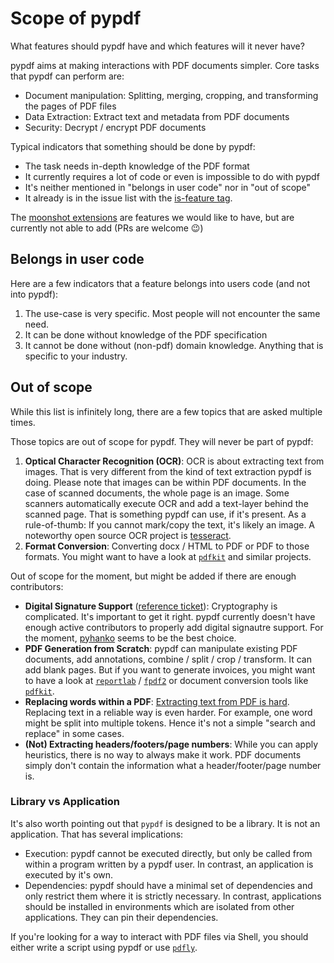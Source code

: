 # Scope of pypdf

What features should pypdf have and which features will it never have?

pypdf aims at making interactions with PDF documents simpler. Core tasks that
pypdf can perform are:

* Document manipulation: Splitting, merging, cropping, and transforming the pages of PDF files
* Data Extraction: Extract text and metadata from PDF documents
* Security: Decrypt / encrypt PDF documents

Typical indicators that something should be done by pypdf:

* The task needs in-depth knowledge of the PDF format
* It currently requires a lot of code or even is impossible to do with pypdf
* It's neither mentioned in "belongs in user code" nor in "out of scope"
* It already is in the issue list with the [is-feature tag](https://github.com/py-pdf/pypdf/labels/is-feature).

The [moonshot extensions](https://github.com/py-pdf/pypdf/discussions/1181) are
features we would like to have, but are currently not able to add (PRs are
welcome 😉)

## Belongs in user code

Here are a few indicators that a feature belongs into users code (and not into pypdf):

1. The use-case is very specific. Most people will not encounter the same need.
2. It can be done without knowledge of the PDF specification
3. It cannot be done without (non-pdf) domain knowledge. Anything that is
   specific to your industry.

## Out of scope

While this list is infinitely long, there are a few topics that are asked
multiple times.

Those topics are out of scope for pypdf. They will never be part of pypdf:

1. **Optical Character Recognition (OCR)**: OCR is about extracting text from
   images. That is very different from the kind of text extraction pypdf is
   doing. Please note that images can be within PDF documents. In the case of
   scanned documents, the whole page is an image. Some scanners automatically
   execute OCR and add a text-layer behind the scanned page. That is something
   pypdf can use, if it's present. As a rule-of-thumb: If you cannot mark/copy
   the text, it's likely an image. A noteworthy open source OCR project is
   [tesseract](https://github.com/tesseract-ocr/tesseract).
2. **Format Conversion**: Converting docx / HTML to PDF or PDF to those formats.
   You might want to have a look at [`pdfkit`](https://pypi.org/project/pdfkit/)
   and similar projects.

Out of scope for the moment, but might be added if there are enough contributors:

* **Digital Signature Support** ([reference
  ticket](https://github.com/py-pdf/pypdf/issues/302)): Cryptography is
  complicated. It's important to get it right. pypdf currently doesn't have
  enough active contributors to properly add digital signautre support. For the
  moment, [pyhanko](https://pypi.org/project/pyHanko/) seems to be the best
  choice.
* **PDF Generation from Scratch**: pypdf can manipulate existing PDF documents,
  add annotations, combine / split / crop / transform. It can add blank pages.
  But if you want to generate invoices, you might want to have a look at
  [`reportlab`](https://pypi.org/project/reportlab/) /
  [`fpdf2`](https://pypi.org/project/fpdf2/) or document conversion tools like
  [`pdfkit`](https://pypi.org/project/pdfkit/).
* **Replacing words within a PDF**: [Extracting text from PDF is hard](https://pypdf.readthedocs.io/en/stable/user/extract-text.html#why-text-extraction-is-hard).
   Replacing text in a reliable way is even harder. For example, one word might
   be split into multiple tokens. Hence it's not a simple "search and replace"
   in some cases.
* **(Not) Extracting headers/footers/page numbers**: While you can apply
  heuristics, there is no way to always make it work. PDF documents simply
  don't contain the information what a header/footer/page number is.


### Library vs Application

It's also worth pointing out that `pypdf` is designed to be a library. It is not
an application. That has several implications:

* Execution: pypdf cannot be executed directly, but only be called from within
  a program written by a pypdf user. In contrast, an application is executed
  by it's own.
* Dependencies: pypdf should have a minimal set of dependencies and only
  restrict them where it is strictly necessary. In contrast, applications should
  be installed in environments which are isolated from other applications. They
  can pin their dependencies.

If you're looking for a way to interact with PDF files via Shell, you should
either write a script using pypdf or use [`pdfly`](https://pypi.org/project/pdfly/).
